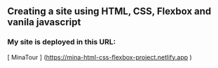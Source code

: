 ## Creating a site using HTML, CSS, Flexbox and vanila javascript

### My site is deployed in this URL:

[ MinaTour ] (https://mina-html-css-flexbox-project.netlify.app )
